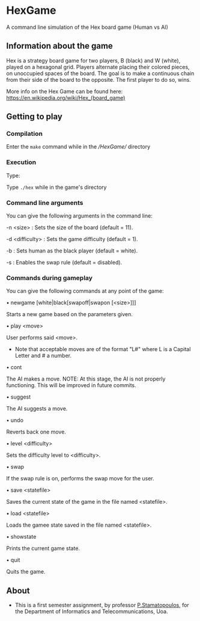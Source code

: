 # HexGame
A command line simulation of the Hex board game (Human vs AI)


## Information about the game

Hex is a strategy board game for two players, B (black) and W (white), played on a hexagonal grid. Players alternate placing their colored pieces, on unoccupied spaces of the board. The goal is to make a continuous chain from their side of the board to the opposite. The first player to do so, wins.

More info on the Hex Game can be found here: https://en.wikipedia.org/wiki/Hex_(board_game)

## Getting to play

### Compilation

Enter the ``` make ``` command while in the */HexGame/* directory

### Execution 

Type:

Type ``` ./hex ``` while in the game's directory

### Command line arguments
You can give the following arguments in the command line:

-n \<size\> : Sets the size of the board (default = 11).

-d \<difficulty\> : Sets the game difficulty (default = 1).

-b : Sets human as the black player (default = white).

-s : Enables the swap rule (default = disabled).

### Commands during gameplay
You can give the following commands at any point of the game:

• newgame  \[white|black\[swapoff|swapon \[\<size>]]]

Starts a new game based on the parameters given.

• play \<move\>

User performs said \<move\>. 
- Note that acceptable moves are of the format "L#" where L is a Capital Letter and # a number.

• cont

The AI makes a move.
NOTE: At this stage, the AI is not properly functioning. This will be improved in future commits. 

• suggest

The AI suggests a move.

• undo

Reverts back one move.

• level \<difficulty\>

Sets the difficulty level to \<difficulty\>.

• swap

If the swap rule is on, performs the swap move for the user.

• save \<statefile\>
  
Saves the current state of the game in the file named \<statefile\>.

• load \<statefile\>
  
Loads the gamee state saved in the file named \<statefile\>.

• showstate

Prints the current game state.

• quit

Quits the game.


## About
- This is a first semester assignment, by professor [P.Stamatopoulos](http://cgi.di.uoa.gr/~takis/Welcome.html), for the Department of Informatics and Telecommunications, Uoa.
